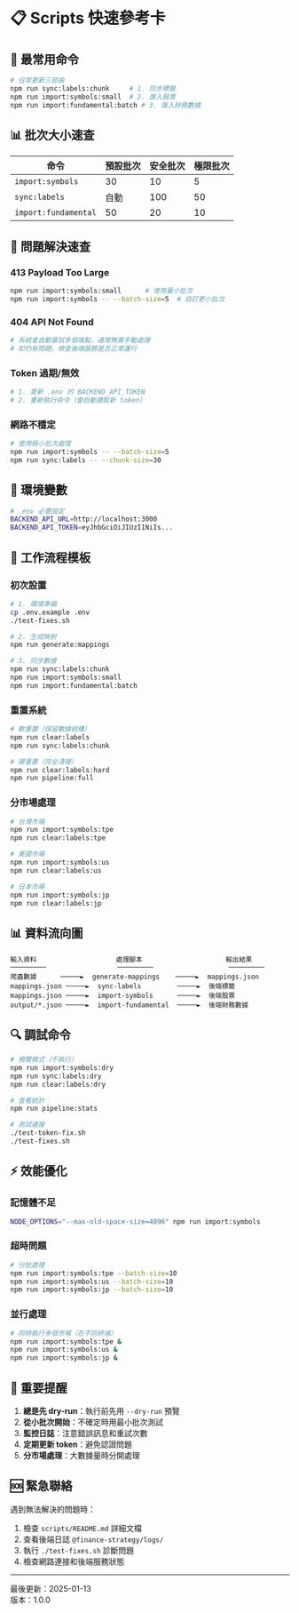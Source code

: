 # 📋 Scripts 快速參考卡

## 🚀 最常用命令

```bash
# 日常更新三部曲
npm run sync:labels:chunk     # 1. 同步標籤
npm run import:symbols:small  # 2. 匯入股票
npm run import:fundamental:batch # 3. 匯入財務數據
```

## 📊 批次大小速查

| 命令 | 預設批次 | 安全批次 | 極限批次 |
|------|---------|----------|----------|
| `import:symbols` | 30 | 10 | 5 |
| `sync:labels` | 自動 | 100 | 50 |
| `import:fundamental` | 50 | 20 | 10 |

## 🔧 問題解決速查

### 413 Payload Too Large
```bash
npm run import:symbols:small      # 使用最小批次
npm run import:symbols -- --batch-size=5  # 自訂更小批次
```

### 404 API Not Found
```bash
# 系統會自動嘗試多個端點，通常無需手動處理
# 如仍有問題，檢查後端服務是否正常運行
```

### Token 過期/無效
```bash
# 1. 更新 .env 的 BACKEND_API_TOKEN
# 2. 重新執行命令（會自動讀取新 token）
```

### 網路不穩定
```bash
# 使用極小批次處理
npm run import:symbols -- --batch-size=5
npm run sync:labels -- --chunk-size=30
```

## 📝 環境變數

```bash
# .env 必要設定
BACKEND_API_URL=http://localhost:3000
BACKEND_API_TOKEN=eyJhbGciOiJIUzI1NiIs...
```

## 🎯 工作流程模板

### 初次設置
```bash
# 1. 環境準備
cp .env.example .env
./test-fixes.sh

# 2. 生成映射
npm run generate:mappings

# 3. 同步數據
npm run sync:labels:chunk
npm run import:symbols:small
npm run import:fundamental:batch
```

### 重置系統
```bash
# 軟重置（保留數據結構）
npm run clear:labels
npm run sync:labels:chunk

# 硬重置（完全清理）
npm run clear:labels:hard
npm run pipeline:full
```

### 分市場處理
```bash
# 台灣市場
npm run import:symbols:tpe
npm run clear:labels:tpe

# 美國市場
npm run import:symbols:us
npm run clear:labels:us

# 日本市場
npm run import:symbols:jp
npm run clear:labels:jp
```

## 📊 資料流向圖

```
輸入資料                    處理腳本                     輸出結果
─────────                  ─────────                   ─────────
爬蟲數據      ─────►  generate-mappings    ─────►  mappings.json
mappings.json ─────►  sync-labels         ─────►  後端標籤
mappings.json ─────►  import-symbols      ─────►  後端股票
output/*.json ─────►  import-fundamental  ─────►  後端財務數據
```

## 🔍 調試命令

```bash
# 預覽模式（不執行）
npm run import:symbols:dry
npm run sync:labels:dry
npm run clear:labels:dry

# 查看統計
npm run pipeline:stats

# 測試連接
./test-token-fix.sh
./test-fixes.sh
```

## ⚡ 效能優化

### 記憶體不足
```bash
NODE_OPTIONS="--max-old-space-size=4096" npm run import:symbols
```

### 超時問題
```bash
# 分批處理
npm run import:symbols:tpe --batch-size=10
npm run import:symbols:us --batch-size=10
npm run import:symbols:jp --batch-size=10
```

### 並行處理
```bash
# 同時執行多個市場（在不同終端）
npm run import:symbols:tpe &
npm run import:symbols:us &
npm run import:symbols:jp &
```

## 📌 重要提醒

1. **總是先 dry-run**：執行前先用 `--dry-run` 預覽
2. **從小批次開始**：不確定時用最小批次測試
3. **監控日誌**：注意錯誤訊息和重試次數
4. **定期更新 token**：避免認證問題
5. **分市場處理**：大數據量時分開處理

## 🆘 緊急聯絡

遇到無法解決的問題時：

1. 檢查 `scripts/README.md` 詳細文檔
2. 查看後端日誌 `@finance-strategy/logs/`
3. 執行 `./test-fixes.sh` 診斷問題
4. 檢查網路連接和後端服務狀態

---

最後更新：2025-01-13  
版本：1.0.0